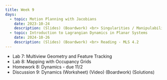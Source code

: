 ```yaml
---
title: Week 9
days:
  - topic: Motion Planning with Jacobians
    date: 2023-10-24
    description: (Slides) (Boardwork) <br> Singularities / Manipulability / Redundant Manipulators <br> Reading - MLS 3.4
  - topic: Introduction to Lagrangian Dynamics in Planar Systems
    date: 2024-10-26
    description: (Slides) (Boardwork) <br> Reading - MLS 4.2
---
```


- Lab 7: Multiview Geometry and Feature Tracking
- Lab 8: Mapping with Occupancy Grids
- Homework 8: Dynamics - due 11/2
- Discussion 9: Dynamics (Worksheet) (Video) (Boardwork) (Solutions)

<a id="Week10"></a>